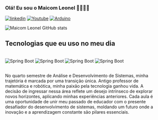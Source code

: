 ### Olá! Eu sou o Maicom Leonel 👊🏻🧑🏻

[![linkedin](https://img.shields.io/badge/LinkedIn-0077B5?style=for-the-badge&logo=linkedin&logoColor=white)](https://www.linkedin.com/in/maicom-leonel/)
[![Youtube](https://img.shields.io/badge/YouTube-FF0000?style=for-the-badge&logo=youtube&logoColor=white)](www.youtube.com/@Encontreoxx)
[![Arduino](https://img.shields.io/badge/Arduino_IDE-00979D?style=for-the-badge&logo=arduino&logoColor=white)](https://www.educacao.df.gov.br/escola-ganha-impressora-3d-apos-vencer-torneio-de-robotica/)

![Maicom Leonel GitHub stats](https://github-readme-stats.vercel.app/api?username=MikeLeonel&show_icons=true&theme=radical)

## Tecnologias que eu uso no meu dia

<div style="display: inline_block"><br/>
  <img align="center" alt="Spring Boot" src="https://img.shields.io/badge/Spring-6DB33F?style=for-the-badge&logo=spring&logoColor=white"/>
  <img align="center" alt="Spring Boot" src="https://img.shields.io/badge/MySQL-00000F?style=for-the-badge&logo=mysql&logoColor=white"/>
  <img align="center" alt="Spring Boot" src="https://img.shields.io/badge/HTML-239120?style=for-the-badge&logo=html5&logoColor=white"/>
  <img align="center" alt="Spring Boot" src="https://img.shields.io/badge/Made%20for-VSCode-1f425f.svg"/>
</div><br/>


No quarto semestre de Análise e Desenvolvimento de Sistemas, minha trajetória é marcada por uma transição única. Antigo professor de matemática e robótica, minha paixão pela tecnologia ganhou vida. A decisão de ingressar nessa área reflete um desejo intrínseco de explorar novos horizontes, aplicando minhas experiências anteriores. Cada aula é uma oportunidade de unir meu passado de educador com o presente desafiador do desenvolvimento de sistemas, moldando um futuro onde a inovação e a aprendizagem constante são pilares essenciais.
